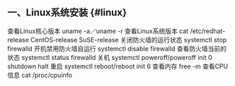 ## 一、Linux系统安装 {#linux}

查看Linux核心版本 uname -a／uname -r 查看Linux系统版本 cat /etc/redhat-release CentOS-release SuSE-release 关闭防火墙的运行状态 systemctl stop firewalld 开机禁用防火墙自运行 systemctl disable firewalld 查看防火墙当前的状态 systemctl status firewalld 关机 systemctl poweroff/poweroff init 0 shutdown halt 重启 systemctl reboot/reboot init 6 查看内存 free -m 查看CPU信息 cat /proc/cpuinfo